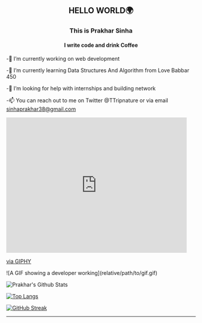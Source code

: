 <!--
**SinhaPrakhar38/SinhaPrakhar38** is a ✨ _special_ ✨ repository because its `README.md` (this file) appears on your GitHub profile.

Here are some ideas to get you started:
-->
<h2 align="center">HELLO WORLD🌍</h2>
<h3 align="center">This is Prakhar Sinha</h3>
<h4 align="center"> I write code and drink Coffee</h4>

-🔭 I’m currently working on web development 

-🌱 I’m currently learning Data Structures And Algorithm from Love Babbar 450

-🤔 I’m looking for help with internships and building network

-📫 You can reach out to me on Twitter @TTripnature or via email sinhaprakhar38@gmail.com

<iframe src="https://giphy.com/embed/qgQUggAC3Pfv687qPC" width="480" height="360" frameBorder="0" class="giphy-embed" allowFullScreen></iframe><p><a href="https://giphy.com/gifs/dommespace-domme-space-programador-qgQUggAC3Pfv687qPC">via GIPHY</a></p>
![A GIF showing a developer working](relative/path/to/gif.gif)

![Prakhar's Github Stats](https://github-readme-stats.vercel.app/api?username=SinhaPrakhar38&show_icons=true&theme=dark&border_radius=10&include_all_commits=true&count_private=true)

[![Top Langs](https://github-readme-stats.vercel.app/api/top-langs/?username=SinhaPrakhar38&lang_count=9&layout=compact&theme=dark)](https://github.com/SinhaPrakhar38/github-readme-stats)

[![GitHub Streak](http://github-readme-streak-stats.herokuapp.com?user=SinhaPrakhar38&hide_border=true&background=0D111700&border=943BDD00&fire=0FAADA&sideNums=10D906&currStreakLabel=10D906&currStreakNum=10D906&sideLabels=10D906&dates=4F5D78&stroke=7F1DA2&ring=10D906)](https://git.io/streak-stats)
<hr>





